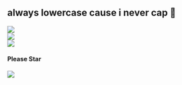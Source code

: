 ## always lowercase cause i never cap 🧢

<p align = 'left'>
  <img
    src="https://github-readme-stats.vercel.app/api?username=ImXirvin&include_all_commits=true&theme=github_dark&show_icons=true&hide_border=true&count_private=true" />
  <br>
  <img
    src="https://github-readme-stats.vercel.app/api/top-langs/?username=ImXirvin&theme=github_dark&hide_border=true&exclude_repo=IMDB-Generator" />
  <br>
 <img
    src="https://github-readme-stats.vercel.app/api/wakatime?username=ImXirvin&theme=github_dark&hide_border=true" />
  <br>
  <h4>Please Star</h4>
<img href="https://github.com/ImXirvin/xv-dev" src="https://github-readme-stats.vercel.app/api/pin/?username=ImXirvin&repo=xv-dev&theme=github_dark" />
</p>
<!-- 
[![Resource](https://github-readme-stats.vercel.app/api/pin/?username=ImXirvin&repo=xv-dev)]([https://github.com/anuraghazra/github-readme-stats](https://github.com/ImXirvin/xv-dev))

 -->

